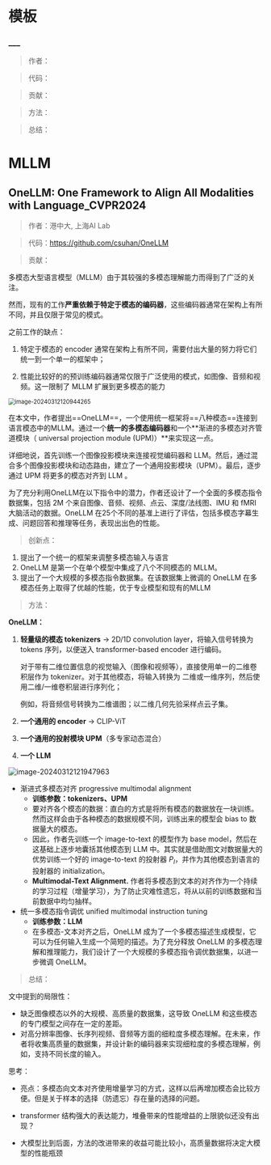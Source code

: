 # 模板



### ___

> 作者：

> 代码：

> 贡献：



> 方法：



> 总结：





# MLLM

## OneLLM: One Framework to Align All Modalities with Language_CVPR2024

> 作者：港中大, 上海AI Lab

> 代码：https://github.com/csuhan/OneLLM

> 贡献：

多模态大型语言模型（MLLM）由于其较强的多模态理解能力而得到了广泛的关注。

然而，现有的工作**严重依赖于特定于模态的编码器**，这些编码器通常在架构上有所不同，并且仅限于常见的模式。

之前工作的缺点：

1. 特定于模态的 encoder 通常在架构上有所不同，需要付出大量的努力将它们统一到一个单一的框架中；

2. 性能比较好的的预训练编码器通常仅限于广泛使用的模式，如图像、音频和视频。这一限制了 MLLM 扩展到更多模态的能力

<img src="C:\Users\wangxuefei\AppData\Roaming\Typora\typora-user-images\image-20240312120944265.png" alt="image-20240312120944265" style="zoom:80%;" />

在本文中，作者提出==OneLLM==，一个使用统一框架将==八种模态==连接到语言模态中的MLLM。通过一个**统一的多模态编码器**和一个**渐进的多模态对齐管道模块（ universal projection module (UPM)）**来实现这一点。

详细地说，首先训练一个图像投影模块来连接视觉编码器和 LLM。然后，通过混合多个图像投影模块和动态路由，建立了一个通用投影模块（UPM）。最后，逐步通过 UPM 将更多的模态对齐到 LLM 。

为了充分利用OneLLM在以下指令中的潜力，作者还设计了一个全面的多模态指令数据集，包括 2M 个来自图像、音频、视频、点云、深度/法线图、IMU 和 fMRI 大脑活动的数据。OneLLM 在25个不同的基准上进行了评估，包括多模态字幕生成、问题回答和推理等任务，表现出出色的性能。

> 创新点：

1. 提出了一个统一的框架来调整多模态输入与语言
2. OneLLM 是第一个在单个模型中集成了八个不同模态的 MLLM。
3. 提出了一个大规模的多模态指令数据集。在该数据集上微调的 OneLLM 在多模态任务上取得了优越的性能，优于专业模型和现有的MLLM

> 方法：

**OneLLM：**

1. **轻量级的模态 tokenizers** -> 2D/1D convolution layer，将输入信号转换为 tokens 序列，以便送入  transformer-based encoder 进行编码。

   ​	对于带有二维位置信息的视觉输入（图像和视频等），直接使用单一的二维卷积层作为 tokenizer。对于其他模态，将输入转换为	二维或一维序列，然后使用二维/一维卷积层进行序列化；

   ​	例如，将音频信号转换为二维谱图；以二维几何先验采样点云子集。

2. **一个通用的 encoder** ->  CLIP-ViT

3. **一个通用的投射模块 UPM**（多专家动态混合）

3. **一个 LLM**

![image-20240312121947963](C:\Users\wangxuefei\AppData\Roaming\Typora\typora-user-images\image-20240312121947963.png)

* 渐进式多模态对齐 progressive multimodal alignment
  * **训练参数：tokenizers、UPM**
  * 要对齐各个模态的数据：直白的方式是将所有模态的数据放在一块训练。然而这样会由于各种模态的数据规模不同，训练出来的模型会 bias to 数据量大的模态。
  * 因此，作者先训练一个 image-to-text 的模型作为 base model，然后在这基础上逐步地囊括其他模态到 LLM 中。其实就是借助图文对数据量大的优势训练一个好的 image-to-text 的投射器 $P_I$，并作为其他模态到语言的投射器的 initialization。
  * **Multimodal-Text Alignment.** 作者将多模态到文本的对齐作为一个持续的学习过程（增量学习），为了防止灾难性遗忘，将从以前的训练数据和当前数据中均匀抽样。
* 统一多模态指令调优 unified multimodal instruction tuning
  * **训练参数：LLM**
  * 在多模态-文本对齐之后，OneLLM 成为了一个多模态描述生成模型，它可以为任何输入生成一个简短的描述。为了充分释放 OneLLM 的多模态理解和推理能力，我们设计了一个大规模的多模态指令调优数据集，以进一步微调 OneLLM。

> 总结：

文中提到的局限性：

* 缺乏图像模态以外的大规模、高质量的数据集，这导致 OneLLM 和这些模态的专门模型之间存在一定的差距。
* 对高分辨率图像、长序列视频、音频等方面的细粒度多模态理解。在未来，作者将收集高质量的数据集，并设计新的编码器来实现细粒度的多模态理解，例如，支持不同长度的输入。

思考：

* 亮点：多模态向文本对齐使用增量学习的方式，这样以后再增加模态会比较方便。但是关于样本的选择（防遗忘）存在量的选择的问题。

* transformer 结构强大的表达能力，堆叠带来的性能增益的上限貌似还没有出现？
* 大模型比到后面，方法的改进带来的收益可能比较小，高质量数据将决定大模型的性能瓶颈